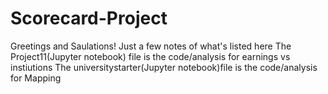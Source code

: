 # Scorecard-Project
Greetings and Saulations!  Just a few notes of what's listed here
The Project11(Jupyter notebook) file is the code/analysis for earnings vs instiutions
The universitystarter(Jupyter notebook)file is the code/analysis for Mapping
